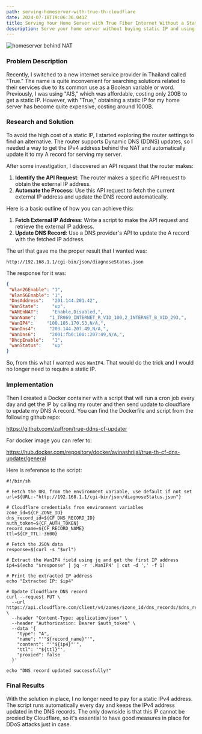 ```yaml
---
path: serving-homeserver-with-true-th-cloudflare
date: 2024-07-18T19:06:36.041Z
title: Serving Your Home Server with True Fiber Internet Without a Static IP
description: Serve your home server without buying static IP and using IP behind NAT
---
```

![homeserver behind NAT](../assets/dall·e-2024-07-19-02.13.24-a-black-and-white-sketch-of-data-flow-from-a-home-server-to-internet-users-bypassing-the-nat-network-address-translation-.-the-sketch-should-show-a-.webp "homeserver behind NAT")

### Problem Description

Recently, I switched to a new internet service provider in Thailand called "True." The name is quite inconvenient for searching solutions related to their services due to its common use as a Boolean variable or word. Previously, I was using "AIS," which was affordable, costing only 200B to get a static IP. However, with "True," obtaining a static IP for my home server has become quite expensive, costing around 1000B.

### Research and Solution

To avoid the high cost of a static IP, I started exploring the router settings to find an alternative. The router supports Dynamic DNS (DDNS) updates, so I needed a way to get the IPv4 address behind the NAT and automatically update it to my A record for serving my server.

After some investigation, I discovered an API request that the router makes:

1. **Identify the API Request**: The router makes a specific API request to obtain the external IP address.
2. **Automate the Process**: Use this API request to fetch the current external IP address and update the DNS record automatically.

Here is a basic outline of how you can achieve this:

1. **Fetch External IP Address**: Write a script to make the API request and retrieve the external IP address.
2. **Update DNS Record**: Use a DNS provider's API to update the A record with the fetched IP address.



T﻿he url that gave me the proper result that I wanted was:

`http://192.168.1.1/cgi-bin/json/diagnoseStatus.json`

T﻿he response for it was:

```json
{
 "Wlan2GEnable": "1",
 "Wlan5GEnable": "1",
 "DnsAddress":   "201.144.201.42",
 "WanState":     "up",
 "WANEnNAT":     "Enable,Disabled,",
 "WanName":     "1_TR069_INTERNET_R_VID_100,2_INTERNET_B_VID_293,",
 "WanIP4":     "100.105.170.53,N/A,",
 "WanDns4":     "203.144.207.49,N/A,",
 "WanDns6":     "2001:fb0:100::207:49,N/A,",
 "DhcpEnable":   "1",
 "wanStatus":    "up"
}
```

S﻿o, from this what I wanted was `WanIP4`. That would do the trick and I would no longer need to require a static IP.

### Implementation

T﻿hen I created a Docker container with a script that will run a cron job every day and get the IP by calling my router and then send update to cloudflare to update my DNS A record.
Y﻿ou can find the Dockerfile and script from the following github repo:

https://github.com/zaffron/true-ddns-cf-updater

F﻿or docker image you can refer to:

https://hub.docker.com/repository/docker/avinashrijal/true-th-cf-dns-updater/general

H﻿ere is reference to the script:

```shell
#!/bin/sh

# Fetch the URL from the environment variable, use default if not set
url=${URL:-"http://192.168.1.1/cgi-bin/json/diagnoseStatus.json"}

# Cloudflare credentials from environment variables
zone_id=${CF_ZONE_ID}
dns_record_id=${CF_DNS_RECORD_ID}
auth_token=${CF_AUTH_TOKEN}
record_name=${CF_RECORD_NAME}
ttl=${CF_TTL:-3600}

# Fetch the JSON data
response=$(curl -s "$url")

# Extract the WanIP4 field using jq and get the first IP address
ip4=$(echo "$response" | jq -r '.WanIP4' | cut -d ',' -f 1)

# Print the extracted IP address
echo "Extracted IP: $ip4"

# Update Cloudflare DNS record
curl --request PUT \
  --url https://api.cloudflare.com/client/v4/zones/$zone_id/dns_records/$dns_record_id \
  --header "Content-Type: application/json" \
  --header "Authorization: Bearer $auth_token" \
  --data '{
    "type": "A",
    "name": "'"${record_name}"'",
    "content": "'"${ip4}"'",
    "ttl": '"${ttl}"',
    "proxied": false
  }'

echo "DNS record updated successfully!"
```

### Final Results

With the solution in place, I no longer need to pay for a static IPv4 address. The script runs automatically every day and keeps the IPv4 address updated in the DNS records. The only downside is that this IP cannot be proxied by Cloudflare, so it's essential to have good measures in place for DDoS attacks just in case.